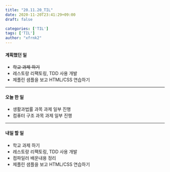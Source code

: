 ```yaml
---
title: "20.11.20_TIL"
date: 2020-11-20T23:41:29+09:00
draft: false

categories: ['TIL']
tags: ['TIL']
author: "xfrnk2"
---
```

#### 계획했던 일
+ ~~학교 과제 하기~~
+ 레스토랑 리팩토링, TDD 사용 개발
+ 제플린 샘플을 보고 HTML/CSS 연습하기
---
#### 오늘 한 일
+ 생활과법률 과목 과제 일부 진행
+ 컴퓨터 구조 과목 과제 일부 진행
---   
#### 내일 할 일 
+ 학교 과제 하기
+ 레스토랑 리팩토링, TDD 사용 개발
+ 컴파일러 배운내용 정리
+ 제플린 샘플을 보고 HTML/CSS 연습하기